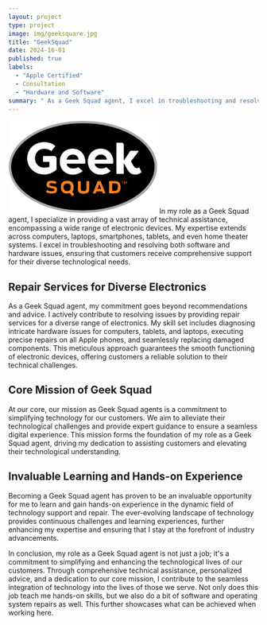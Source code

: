 ```yaml
---
layout: project
type: project
image: img/geeksquare.jpg
title: "GeekSquad"
date: 2024-16-01
published: true
labels:
  - "Apple Certified"
  - Consultation
  - "Hardware and Software"
summary: " As a Geek Squad agent, I excel in troubleshooting and resolving issues across various electronic devices, offering expert guidance on optimal use and providing repair services. My mission is to simplify technology for customers, making the role both fulfilling and valuable in the dynamic field of technology support and repair. "
---
```


<img width="300px" class="rounded float-start pe-4" src="../img/geeksquad.png">
In my role as a Geek Squad agent, I specialize in providing a vast array of technical assistance, encompassing a wide range of electronic devices. My expertise extends across computers, laptops, smartphones, tablets, and even home theater systems. I excel in troubleshooting and resolving both software and hardware issues, ensuring that customers receive comprehensive support for their diverse technological needs.

## Repair Services for Diverse Electronics
As a Geek Squad agent, my commitment goes beyond recommendations and advice. I actively contribute to resolving issues by providing repair services for a diverse range of electronics. My skill set includes diagnosing intricate hardware issues for computers, tablets, and laptops, executing precise repairs on all Apple phones, and seamlessly replacing damaged components. This meticulous approach guarantees the smooth functioning of electronic devices, offering customers a reliable solution to their technical challenges.

## Core Mission of Geek Squad
At our core, our mission as Geek Squad agents is a commitment to simplifying technology for our customers. We aim to alleviate their technological challenges and provide expert guidance to ensure a seamless digital experience. This mission forms the foundation of my role as a Geek Squad agent, driving my dedication to assisting customers and elevating their technological understanding.

## Invaluable Learning and Hands-on Experience
Becoming a Geek Squad agent has proven to be an invaluable opportunity for me to learn and gain hands-on experience in the dynamic field of technology support and repair. The ever-evolving landscape of technology provides continuous challenges and learning experiences, further enhancing my expertise and ensuring that I stay at the forefront of industry advancements.

In conclusion, my role as a Geek Squad agent is not just a job; it's a commitment to simplifying and enhancing the technological lives of our customers. Through comprehensive technical assistance, personalized advice, and a dedication to our core mission, I contribute to the seamless integration of technology into the lives of those we serve. Not only does this job teach me hands-on skills, but we also do a bit of software and operating system repairs as well. This further showcases what can be achieved when working here.
